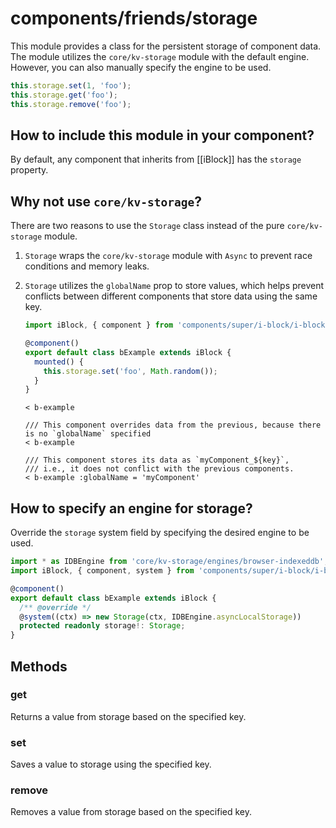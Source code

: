 # components/friends/storage

This module provides a class for the persistent storage of component data. The module utilizes the `core/kv-storage` module with the default engine. However, you can also manually specify the engine to be used.

```js
this.storage.set(1, 'foo');
this.storage.get('foo');
this.storage.remove('foo');
```

## How to include this module in your component?

By default, any component that inherits from [[iBlock]] has the `storage` property.

## Why not use `core/kv-storage`?

There are two reasons to use the `Storage` class instead of the pure `core/kv-storage` module.

1. `Storage` wraps the `core/kv-storage` module with `Async` to prevent race conditions and memory leaks.

2. `Storage` utilizes the `globalName` prop to store values, which helps prevent conflicts between different components that store data using the same key.

   ```typescript
   import iBlock, { component } from 'components/super/i-block/i-block';

   @component()
   export default class bExample extends iBlock {
     mounted() {
       this.storage.set('foo', Math.random());
     }
   }
   ```

   ```
   < b-example

   /// This component overrides data from the previous, because there is no `globalName` specified
   < b-example

   /// This component stores its data as `myComponent_${key}`,
   /// i.e., it does not conflict with the previous components.
   < b-example :globalName = 'myComponent'
   ```

## How to specify an engine for storage?

Override the `storage` system field by specifying the desired engine to be used.

```typescript
import * as IDBEngine from 'core/kv-storage/engines/browser-indexeddb';
import iBlock, { component, system } from 'components/super/i-block/i-block';

@component()
export default class bExample extends iBlock {
  /** @override */
  @system((ctx) => new Storage(ctx, IDBEngine.asyncLocalStorage))
  protected readonly storage!: Storage;
}
```

## Methods

### get

Returns a value from storage based on the specified key.

### set

Saves a value to storage using the specified key.

### remove

Removes a value from storage based on the specified key.

